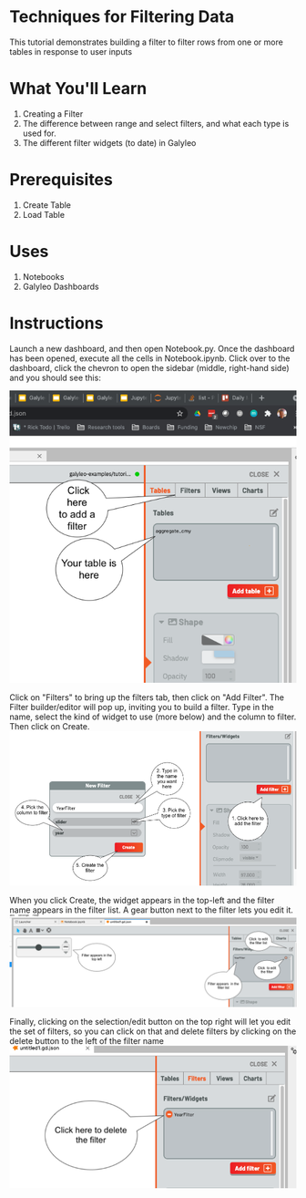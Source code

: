 # Techniques for Filtering Data

This tutorial demonstrates  building a filter to filter rows from one or more tables in response to user inputs
# What You'll Learn

1. Creating a Filter
2. The difference between range and select filters, and what each type is used for.
3. The different filter widgets (to date) in Galyleo
# Prerequisites

1. Create Table
2. Load Table
# Uses

1. Notebooks
2. Galyleo Dashboards

# Instructions
Launch a new dashboard, and then open Notebook.py.  Once the dashboard has been opened, execute all the cells in Notebook.ipynb.  Click over to the dashboard, click the chevron to open the sidebar (middle, right-hand side) and you should see this:

![Table on screen](images/table-added.png)

Click on "Filters" to bring up the filters tab, then click on "Add Filter".  The Filter builder/editor will pop up, inviting you to build a filter.  Type in the name, select the kind of widget to use (more below) and the column to filter.  Then click on Create.
![Filter Dialog](images/filter-dialog.png)

When you click Create, the widget appears in the top-left and the filter name appears in the filter list.  A gear button next to the filter lets you edit it.
![Filter UI](images/filter-ui.png)

Finally, clicking on the selection/edit button on the top right will let you edit the set of filters, so you can click on that and delete filters by clicking on the delete button to the left of the filter name
![Delete Filter](images/delete-filter.png)
